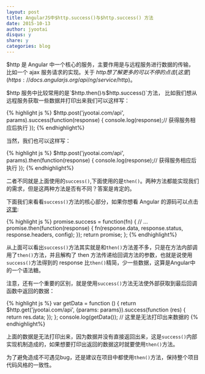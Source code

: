 ```yaml
---
layout: post
title: AngularJS中$http.success()与$http.success() 方法
date: 2015-10-13
author: jyootai
disqus: y
share: y
categories: blog
---
```


$http 是 Angular 中一个核心的服务，主要作用是与远程服务进行数据的传输，比如一个 ajax 服务请求的实现。关于 $http 想了解更多的可以不停的点击[这里](https://docs.angularjs.org/api/ng/service/$http)。

$http 服务中比较常用的是`$http.then()`与`$http.success()`方法， 比如我们想从远程服务获取一些数据并打印出来我们可以这样写：

{% highlight js %}
$http.post('jyootai.com/api', params).success(function(response) {
    console.log(response);// 获得服务相应后执行
});
{% endhighlight%}

当然，我们也可以这样写：

{% highlight js %}
$http.post('jyootai.com/api', params).then(function(response) {
    console.log(response);// 获得服务相应后执行
});
{% endhighlight%}

二者不同就是上面使用的`success()`,下面使用的是`then()`。两种方法都能实现我们的需求，但是这两种方法是否有不同？答案是肯定的。

下面我们来看看`success()`方法的核心部分，如果你想看 Angular 的源码可以点击[这里](https://github.com/angular/angular.js/blob/master/src/ng/http.js#L974):

{% highlight js %}
promise.success = function(fn) {
    // ...
    promise.then(function(response) {
        fn(response.data, response.status, response.headers, config);
    });
    return promise;
};
{% endhighlight%}

从上面可以看出`success()`方法其实就是和`then()`方法差不多，只是在方法内部调用了`then()`方法，并且解构了 then 方法传递给回调方法的参数，也就是说使用`success()`方法得到的 response 比`then()`精简，少一些数据，这算是Angular中的一个语法糖。

注意，还有一个重要的区别，就是使用`success()`方法无法使外部获取到最后回调函数中返回的数据：

{% highlight js %}
var getData = function () {
    return $http.get('jyootai.com/api', {params: params}).success(function (res) {
        return res.data;
    });
};
console.log(getData()); // 这里是无法打印出来数据的
{% endhighlight%}

上面的数据是无法打印出来，因为数据并没有直接返回出来，这是`success()`内部实现机制造成的，如果想要打印出返回的数据这时就要使用`then()`方法。

为了避免造成不可遇见bug，还是建议在项目中都使用`then()`方法，保持整个项目代码风格的一致性。